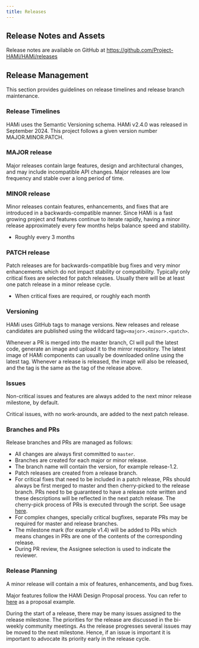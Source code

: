 ```yaml
---
title: Releases
---
```


## Release Notes and Assets

Release notes are available on GitHub at https://github.com/Project-HAMi/HAMi/releases

## Release Management

This section provides guidelines on release timelines and release branch maintenance.

### Release Timelines

HAMi uses the Semantic Versioning schema. HAMi v2.4.0 was released in September 2024.
This project follows a given version number MAJOR.MINOR.PATCH.

### MAJOR release

Major releases contain large features, design and architectural changes,
and may include incompatible API changes. Major releases are low frequency and stable over a long period of time.

### MINOR release

Minor releases contain features, enhancements, and fixes that are introduced in a backwards-compatible manner.
Since HAMi is a fast growing project and features continue to iterate rapidly,
having a minor release approximately every few months helps balance speed and stability.

* Roughly every 3 months

### PATCH release

Patch releases are for backwards-compatible bug fixes and very minor enhancements which do not impact stability or compatibility.
Typically only critical fixes are selected for patch releases. Usually there will be at least one patch release in a minor release cycle.

* When critical fixes are required, or roughly each month

### Versioning

HAMi uses GitHub tags to manage versions. New releases and release candidates are published using the wildcard tag`v<major>.<minor>.<patch>`.

Whenever a PR is merged into the master branch, CI will pull the latest code, generate an image and upload it to the mirror repository.
The latest image of HAMi components can usually be downloaded online using the latest tag.
Whenever a release is released, the image will also be released, and the tag is the same as the tag of the release above.

### Issues

Non-critical issues and features are always added to the next minor release milestone, by default.

Critical issues, with no work-arounds, are added to the next patch release.

### Branches and PRs

Release branches and PRs are managed as follows:

* All changes are always first committed to `master`.
* Branches are created for each major or minor release.
* The branch name will contain the version, for example release-1.2.
* Patch releases are created from a release branch.
* For critical fixes that need to be included in a patch release, PRs should always be first merged to master
  and then cherry-picked to the release branch. PRs need to be guaranteed to have a release note written and
  these descriptions will be reflected in the next patch release.
  The cherry-pick process of PRs is executed through the script. See usage [here](https://project-hami.io/docs/contributor/cherry-picks).
* For complex changes, specially critical bugfixes, separate PRs may be required for master and release branches.
* The milestone mark (for example v1.4) will be added to PRs which means changes in PRs are one of the contents of the corresponding release.
* During PR review, the Assignee selection is used to indicate the reviewer.

### Release Planning

A minor release will contain a mix of features, enhancements, and bug fixes.

Major features follow the HAMi Design Proposal process. You can refer to
[here](https://github.com/Project-HAMi/HAMi/tree/master/docs/proposals/resource-interpreter-webhook) as a proposal example.

During the start of a release, there may be many issues assigned to the release milestone.
The priorities for the release are discussed in the bi-weekly community meetings.
As the release progresses several issues may be moved to the next milestone.
Hence, if an issue is important it is important to advocate its priority early in the release cycle.
